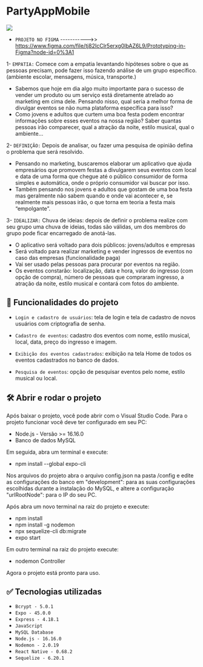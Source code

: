 # PartyAppMobile
<p align="left">
    <img src="https://img.shields.io/badge/Status-Conclu%C3%ADdo-brightgreen?style=for-the-badge"/>
   <!-- <img src="https://img.shields.io/badge/Status-Em%20Desenvolvimento-orange?style=for-the-badge"/> -->
</p>

* `PROJETO NO FIGMA` ----------->> https://www.figma.com/file/tj82IcClr5erxg0lbAZ6L9/Prototyping-in-Figma?node-id=0%3A1

1- `EMPATIA:` Comece com a empatia levantando hipóteses sobre o que as pessoas precisam, pode fazer isso fazendo análise de um grupo específico. (ambiente escolar, mensagens, música, transporte.)

* Sabemos que hoje em dia algo muito importante para o sucesso de vender um produto ou um serviço está diretamente atrelado ao marketing em cima dele. Pensando nisso, qual seria a melhor forma de divulgar eventos se não numa plataforma específica para isso?
* Como jovens e adultos que curtem uma boa festa podem encontrar informações sobre esses eventos na nossa região? Saber quantas pessoas irão comparecer, qual a atração da noite, estilo musical, qual o ambiente…

2- `DEFINIÇÃO:` Depois de analisar, ou fazer uma pesquisa de opinião defina o problema que será resolvido.

* Pensando no marketing, buscaremos elaborar um aplicativo que ajuda empresários que promovem festas a divulgarem seus eventos com local e data de uma forma que chegue até o público consumidor de forma simples e automática, onde o próprio consumidor vai buscar por isso.
* Também pensando nos jovens e adultos que gostam de uma boa festa mas geralmente não sabem quando e onde vai acontecer e, se realmente mais pessoas irão, o que torna em teoria a festa mais “empolgante”.

3- `IDEALIZAR:` Chuva de ideias: depois de definir o problema realize com seu grupo uma chuva de ideias, todas são válidas, um dos membros do grupo pode ficar encarregado de anotá-las.

* O aplicativo será voltado para dois públicos: jovens/adultos e empresas
* Será voltado para realizar marketing e vender ingressos de eventos no caso das empresas (funcionalidade paga)
* Vai ser usado pelas pessoas para procurar por eventos na região.
* Os eventos constarão: localização, data e hora, valor do ingresso (com opção de compra), número de pessoas que compraram ingresso, a atração da noite, estilo musical e contará com fotos do ambiente.

## :hammer: Funcionalidades do projeto
* `Login e cadastro de usuários`: tela de login e tela de cadastro de novos usuários com criptografia de senha.

* `Cadastro de eventos`: cadastro dos eventos com nome, estilo musical, local, data, preço do ingresso e imagem.
<!-- * `Uploads de imagens`: upload de imagem para os eventos. -->
* `Exibição dos eventos cadastrados`: exibição na tela Home de todos os eventos cadastrados no banco de dados.
  
* `Pesquisa de eventos`: opção de pesquisar eventos pelo nome, estilo musical ou local.

## :hammer_and_wrench: Abrir e rodar o projeto
Após baixar o projeto, você pode abrir com o Visual Studio Code. Para o projeto funcionar você deve ter configurado em seu PC:

* Node.js - Versão >= 16.16.0
* Banco de dados MySQL

Em seguida, abra um terminal e execute:

* npm install --global expo-cli

Nos arquivos do projeto abra o arquivo config.json na pasta /config e edite as configurações do banco em "development": para as suas configurações escolhidas durante a instalação do MySQL, e altere a configuração "urlRootNode": para o IP do seu PC.

Após abra um novo terminal na raiz do projeto e execute:

* npm install
* npm install -g nodemon
* npx sequelize-cli db:migrate
* expo start

Em outro terminal na raiz do projeto execute:

* nodemon Controller

Agora o projeto está pronto para uso. 

## :white_check_mark: Tecnologias utilizadas
* `Bcrypt - 5.0.1`
* `Expo - 45.0.0`
* `Express - 4.18.1`
* `JavaScript`
* `MySQL Database`
* `Node.js - 16.16.0`
* `Nodemon - 2.0.19`
* `React Native - 0.68.2`
* `Sequelize - 6.20.1`
